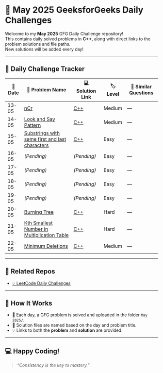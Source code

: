 # 🌿 May 2025 GeeksforGeeks Daily Challenges

Welcome to my **May 2025** GFG Daily Challenge repository!  
This contains daily solved problems in **C++**, along with direct links to the problem solutions and file paths.  
New solutions will be added every day!

---

## 📅 Daily Challenge Tracker

| 📅 Date  | 🧠 Problem Name                                                                                                                   | 💻 Solution Link                                                                                                                  | 🏷️ Level | 🔁 Similar Questions |
|---------|------------------------------------------------------------------------------------------------------------------------------------|-----------------------------------------------------------------------------------------------------------------------------------|----------|-----------------------|
| 13-05   | [nCr](https://practice.geeksforgeeks.org/problems/ncr1019)                                                                         | [C++](https://github.com/chandan578/GFG-Daily-Challenges/blob/main/May%202025/Day%2013%20nCr.cpp)                                 | Medium   | —                     |
| 14-05   | [Look and Say Pattern](https://practice.geeksforgeeks.org/problems/look-and-say-pattern/)                                         | [C++](https://github.com/chandan578/GFG-Daily-Challenges/blob/main/May%202025/Day%2014%20Look%20and%20say%20pattern.cpp)         | Medium   | —                     |
| 15-05   | [Substrings with same first and last characters](https://practice.geeksforgeeks.org/problems/count-substrings-start-end-same/)    | [C++](https://github.com/chandan578/GFG-Daily-Challenges/blob/main/May%202025/Day%2015%20Substrings%20with%20same%20first%20and%20last%20characters.cpp) | Easy     | —                     |
| 16-05   | *(Pending)*                                                                                                                         | *(Pending)*                                                                                                                        | Easy     | —                     |
| 17-05   | *(Pending)*                                                                                                                         | *(Pending)*                                                                                                                        | Easy     | —                     |
| 18-05   | *(Pending)*                                                                                                                         | *(Pending)*                                                                                                                        | Easy     | —                     |
| 19-05   | *(Pending)*                                                                                                                         | *(Pending)*                                                                                                                        | Easy     | —                     |
| 20-05   | [Burning Tree](https://practice.geeksforgeeks.org/problems/burning-tree/1)                                                         | [C++](https://github.com/chandan578/GFG-Daily-Challenges/blob/main/May%202025/Day%2020%20Burning%20Tree.cpp)                     | Hard     | —                     |
| 21-05   | [Kth Smallest Number in Multiplication Table](https://www.geeksforgeeks.org/problems/kth-smallest-number-in-multiplication-table/1)                                                         | [C++](https://github.com/chandan578/GFG-Daily-Challenges/blob/main/May%202025/Day%2021%20Kth%20Smallest%20Number%20in%20Multiplication%20Table.cpp)                     | Hard     | —                     |
| 22-05   | [Minimum Deletions](https://www.geeksforgeeks.org/problems/minimum-deletitions1648/1)                                                         | [C++](https://github.com/chandan578/GFG-Daily-Challenges/blob/main/May%202025/Day%2022%20Minimum%20Deletions.cpp)                     | Medium     | —                     |


---

## 🔗 Related Repos

- [💡 LeetCode Daily Challenges](https://github.com/chandan578/LeetCode-Daily-Challenges)

---

## 📌 How It Works

- 🧠 Each day, a GFG problem is solved and uploaded in the folder `May 2025/`.
- 📝 Solution files are named based on the day and problem title.
- 💡 Links to both the **problem** and **solution** are provided.

---

## 💻 Happy Coding!

> *“Consistency is the key to mastery.”*
